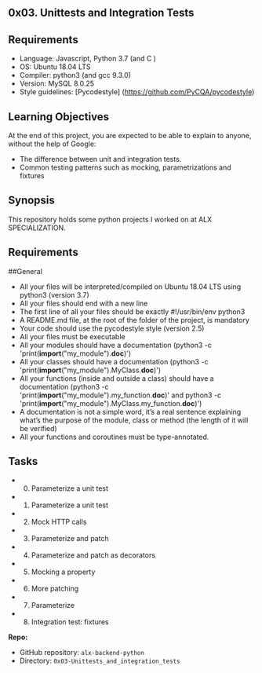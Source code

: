 ## 0x03. Unittests and Integration Tests

## Requirements
* Language: Javascript, Python 3.7 (and C )
* OS: Ubuntu 18.04 LTS
* Compiler: python3  (and gcc 9.3.0)
* Version: MySQL  8.0.25
* Style guidelines: [Pycodestyle] (https://github.com/PyCQA/pycodestyle)

## Learning Objectives
At the end of this project, you are expected to be able to explain to anyone, without the help of Google:

* The difference between unit and integration tests.
* Common testing patterns such as mocking, parametrizations and fixtures

## Synopsis
This repository holds some python projects I worked on at ALX SPECIALIZATION.

## Requirements
##General

* All your files will be interpreted/compiled on Ubuntu 18.04 LTS using python3 (version 3.7)
* All your files should end with a new line
* The first line of all your files should be exactly #!/usr/bin/env python3
* A README.md file, at the root of the folder of the project, is mandatory
* Your code should use the pycodestyle style (version 2.5)
* All your files must be executable
* All your modules should have a documentation (python3 -c 'print(__import__("my_module").__doc__)')
* All your classes should have a documentation (python3 -c 'print(__import__("my_module").MyClass.__doc__)')
* All your functions (inside and outside a class) should have a documentation (python3 -c 'print(__import__("my_module").my_function.__doc__)' and python3 -c 'print(__import__("my_module").MyClass.my_function.__doc__)')
* A documentation is not a simple word, it’s a real sentence explaining what’s the purpose of the module, class or method (the length of it will be verified)
* All your functions and coroutines must be type-annotated.

## Tasks

* 0. Parameterize a unit test
* 1. Parameterize a unit test
* 2. Mock HTTP calls
* 3. Parameterize and patch
* 4. Parameterize and patch as decorators
* 5. Mocking a property
* 6. More patching
* 7. Parameterize
* 8. Integration test: fixtures


**Repo:**

*   GitHub repository: `alx-backend-python`
*   Directory: `0x03-Unittests_and_integration_tests`
